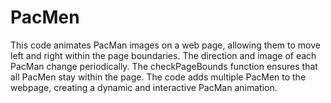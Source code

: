 # PacMen
This code animates PacMan images on a web page, allowing them to move left and right within the page boundaries. The direction and image of each PacMan change periodically. The checkPageBounds function ensures that all PacMen stay within the page. The code adds multiple PacMen to the webpage, creating a dynamic and interactive PacMan animation.
